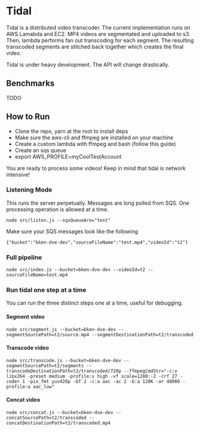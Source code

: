 # Tidal

Tidal is a distributed video transcoder. The current implementation runs on AWS Lamabda and EC2. MP4 videos are segmentated and uploaded to s3. Then, lambda performs fan out transcoding for each segment. The resulting transcoded segments are stitched back together which creates the final video.

Tidal is under heavy development. The API will change drastically.

## Benchmarks

TODO

## How to Run

- Clone the repo, yarn at the root to install deps
- Make sure the aws-cli and ffmpeg are installed on your machine
- Create a custom lambda with ffmpeg and bash (follow this guide)
- Create an sqs queue
- export AWS_PROFILE=myCoolTestAccount

You are ready to process some videos! Keep in mind that tidal is network intensive!

### Listening Mode

This runs the server perpetually. Messages are long polled from SQS. One processing operation is allowed at a time.

`node src/listen.js --sqsQueueArn="test"`

Make sure your SQS messages look like the following

`{"bucket":"bken-dve-dev","sourceFileName":"test.mp4","videoId":"t2"}`

### Full pipeline

`node src/index.js --bucket=bken-dve-dev --videoId=t2 --sourceFileName=test.mp4`

### Run tidal one step at a time

You can run the three distinct steps one at a time, useful for debugging.

#### Segment video

`node src/segment.js --bucket=bken-dve-dev --segmentSourcePath=t2/source.mp4 --segmentDestinationPath=t2/transcoded`

#### Transcode video

`node src/transcode.js --bucket=bken-dve-dev --segmentSourcePath=t2/segments --transcodeDestinationPath=t2/transcoded/720p --ffmpegCmdStr="-c:v libx264 -preset medium -profile:v high -vf scale=1280:-2 -crf 27 -coder 1 -pix_fmt yuv420p -bf 2 -c:a aac -ac 2 -b:a 128K -ar 48000 -profile:a aac_low"`

#### Concat video

`node src/concat.js --bucket=bken-dve-dev --concatSourcePath=t2/transcoded --concatDestinationPath=t2/transcoded.mp4`
